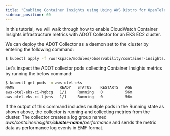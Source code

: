 ```yaml
---
title: "Enabling Container Insights using Using AWS Distro for OpenTelemetry"
sidebar_position: 60
---
```


In this tutorial, we will walk through how to enable CloudWatch Container Insights infrastructure metrics with ADOT Collector for an EKS EC2 cluster.

We can deploy the ADOT Collector as a daemon set to the cluster by entering the following command:
```bash
$ kubectl apply -f /workspace/modules/observability/container-insights/adot/config.yaml
``````
Let's inspect the ADOT collector pods collecting Container Insights metrics by running the below command:

```bash 
$ kubectl get pods -n aws-otel-eks
NAME                    READY   STATUS    RESTARTS   AGE
aws-otel-eks-ci-hgbcg   1/1     Running   0          56m
aws-otel-eks-ci-ljwhs   1/1     Running   0          56m
```

If the output of this command includes multiple pods in the Running state as shown above, the collector is running and collecting metrics from the cluster. The collector creates a log group named *aws/containerinsights/**cluster-name**/performance* and sends the metric data as performance log events in EMF format.




